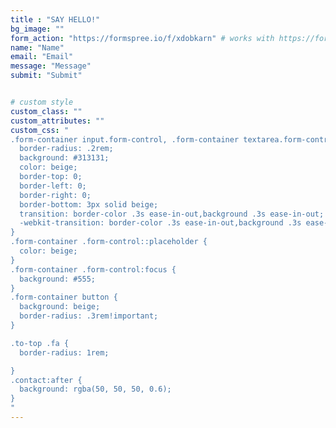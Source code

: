 ```yaml
---
title : "SAY HELLO!"
bg_image: ""
form_action: "https://formspree.io/f/xdobkarn" # works with https://formspree
name: "Name"
email: "Email"
message: "Message"
submit: "Submit"


# custom style
custom_class: ""
custom_attributes: ""
custom_css: "
.form-container input.form-control, .form-container textarea.form-control {
  border-radius: .2rem;
  background: #313131;
  color: beige;
  border-top: 0;
  border-left: 0;
  border-right: 0;
  border-bottom: 3px solid beige;
  transition: border-color .3s ease-in-out,background .3s ease-in-out;
  -webkit-transition: border-color .3s ease-in-out,background .3s ease-in-out;
}
.form-container .form-control::placeholder {
  color: beige;
}
.form-container .form-control:focus {
  background: #555;
}
.form-container button {
  background: beige;
  border-radius: .3rem!important;
}

.to-top .fa {
  border-radius: 1rem;

}
.contact:after {
  background: rgba(50, 50, 50, 0.6);
}
"
---
```

